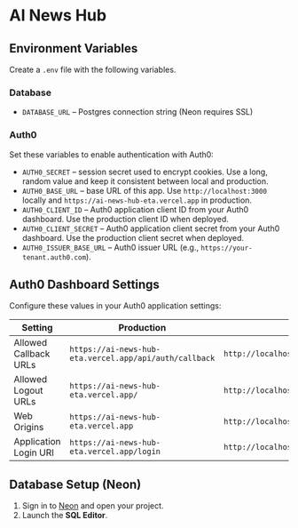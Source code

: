 # AI News Hub

## Environment Variables

Create a `.env` file with the following variables.

### Database

- `DATABASE_URL` – Postgres connection string (Neon requires SSL)

### Auth0

Set these variables to enable authentication with Auth0:

- `AUTH0_SECRET` – session secret used to encrypt cookies. Use a long, random value and keep it consistent between local and production.
- `AUTH0_BASE_URL` – base URL of this app. Use `http://localhost:3000` locally and `https://ai-news-hub-eta.vercel.app` in production.
- `AUTH0_CLIENT_ID` – Auth0 application client ID from your Auth0 dashboard. Use the production client ID when deployed.
- `AUTH0_CLIENT_SECRET` – Auth0 application client secret from your Auth0 dashboard. Use the production client secret when deployed.
- `AUTH0_ISSUER_BASE_URL` – Auth0 issuer URL (e.g., `https://your-tenant.auth0.com`).

## Auth0 Dashboard Settings

Configure these values in your Auth0 application settings:

| Setting | Production | Local |
| --- | --- | --- |
| Allowed Callback URLs | `https://ai-news-hub-eta.vercel.app/api/auth/callback` | `http://localhost:3000/api/auth/callback` |
| Allowed Logout URLs | `https://ai-news-hub-eta.vercel.app/` | `http://localhost:3000/` |
| Web Origins | `https://ai-news-hub-eta.vercel.app` | `http://localhost:3000` |
| Application Login URI | `https://ai-news-hub-eta.vercel.app/login` | `http://localhost:3000/login` |

## Database Setup (Neon)

1. Sign in to [Neon](https://neon.tech) and open your project.
2. Launch the **SQL Editor**.

